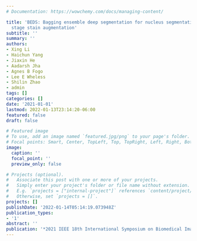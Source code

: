 ```yaml
---
# Documentation: https://wowchemy.com/docs/managing-content/

title: 'BEDS: Bagging ensemble deep segmentation for nucleus segmentation with testing
  stage stain augmentation'
subtitle: ''
summary: ''
authors:
- Xing Li
- Haichun Yang
- Jiaxin He
- Aadarsh Jha
- Agnes B Fogo
- Lee E Wheless
- Shilin Zhao
- admin
tags: []
categories: []
date: '2021-01-01'
lastmod: 2022-01-13T23:14:20-06:00
featured: false
draft: false

# Featured image
# To use, add an image named `featured.jpg/png` to your page's folder.
# Focal points: Smart, Center, TopLeft, Top, TopRight, Left, Right, BottomLeft, Bottom, BottomRight.
image:
  caption: ''
  focal_point: ''
  preview_only: false

# Projects (optional).
#   Associate this post with one or more of your projects.
#   Simply enter your project's folder or file name without extension.
#   E.g. `projects = ["internal-project"]` references `content/project/deep-learning/index.md`.
#   Otherwise, set `projects = []`.
projects: []
publishDate: '2022-01-14T05:14:19.073948Z'
publication_types:
- '1'
abstract: ''
publication: '*2021 IEEE 18th International Symposium on Biomedical Imaging (ISBI)*'
---
```

